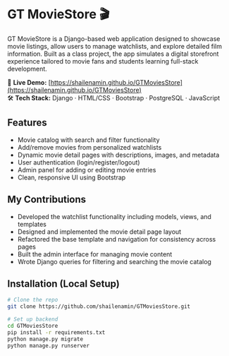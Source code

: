 # GT MovieStore 🎬

GT MovieStore is a Django-based web application designed to showcase movie listings, allow users to manage watchlists, and explore detailed film information. Built as a class project, the app simulates a digital storefront experience tailored to movie fans and students learning full-stack development.

🔗 **Live Demo:** [https://shailenamin.github.io/GTMoviesStore](https://shailenamin.github.io/GTMoviesStore)  
🛠️ **Tech Stack:** Django · HTML/CSS · Bootstrap · PostgreSQL · JavaScript

## Features
- Movie catalog with search and filter functionality  
- Add/remove movies from personalized watchlists  
- Dynamic movie detail pages with descriptions, images, and metadata  
- User authentication (login/register/logout)  
- Admin panel for adding or editing movie entries  
- Clean, responsive UI using Bootstrap  

## My Contributions
- Developed the watchlist functionality including models, views, and templates  
- Designed and implemented the movie detail page layout  
- Refactored the base template and navigation for consistency across pages  
- Built the admin interface for managing movie content  
- Wrote Django queries for filtering and searching the movie catalog  

## Installation (Local Setup)
```bash
# Clone the repo
git clone https://github.com/shailenamin/GTMoviesStore.git

# Set up backend
cd GTMoviesStore
pip install -r requirements.txt
python manage.py migrate
python manage.py runserver
